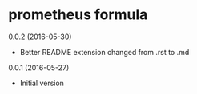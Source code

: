 prometheus formula
================

0.0.2 (2016-05-30)

- Better README extension changed from .rst to .md


0.0.1 (2016-05-27)

- Initial version
